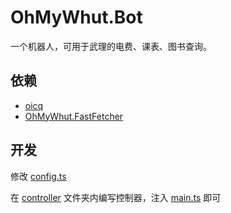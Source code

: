 # OhMyWhut.Bot

一个机器人，可用于武理的电费、课表、图书查询。

## 依赖

- [oicq](https://github.com/takayama-lily/oicq)
- [OhMyWhut.FastFetcher](https://github.com/saicem/OhMyWhut.FastFetcher)

## 开发

修改 [config.ts](src/config.ts)

在 [controller](src/controllers) 文件夹内编写控制器，注入 [main.ts](src/main.ts) 即可
